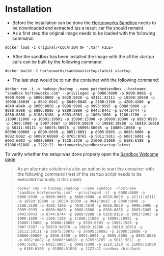 # Installation
* Before the installation can be done the [Hortonworks Sandbox](http://hortonworks.com/downloads/#sandbox) needs to be downloaded end extracted (as a result .tar file should remain)
* As a first step the original image needs to be loaded with the following command:

```
docker load -i original/<LOCATION OF '.tar' FILE>
```

* After the sandbox has been installed the image with the all the startup calls can be built by the following command:

```
docker build -t hortonworks/sandboxstartup:latest startup
```

* The last step would be to run the container with the following command:

```
docker run -i -v hadoop:/hadoop --name patchedsandbox --hostname "sandbox.hortonworks.com" --privileged -p 6080:6080 -p 9090:9090 -p 9000:9000 -p 8000:8000 -p 8020:8020 -p 42111:42111 -p 10500:10500 -p 16030:16030 -p 8042:8042 -p 8040:8040 -p 2100:2100 -p 4200:4200 -p 4040:4040 -p 8050:8050 -p 9996:9996 -p 9995:9995 -p 8080:8080 -p 8088:8088 -p 8886:8886 -p 8889:8889 -p 8443:8443 -p 8744:8744 -p 8888:8888 -p 8188:8188 -p 8983:8983 -p 1000:1000 -p 1100:1100 -p 11000:11000 -p 10001:10001 -p 15000:15000 -p 10000:10000 -p 8993:8993 -p 1988:1988 -p 5007:5007 -p 50070:50070 -p 19888:19888 -p 16010:16010 -p 50111:50111 -p 50075:50075 -p 50095:50095 -p 18080:18080 -p 60000:60000 -p 8090:8090 -p 8091:8091 -p 8005:8005 -p 8086:8086 -p 8082:8082 -p 60080:60080 -p 8765:8765 -p 5011:5011 -p 6001:6001 -p 6003:6003 -p 6008:6008 -p 1220:1220 -p 21000:21000 -p 6188:6188 -p 61888:61888 -p 2222:22  hortonworks/sandboxstartup:latest
```

To verify whether the setup was done properly open the [Sandbox Welcome page](localhost:8888)


> As an alternate solution its also an option to start the container with the following command (rest of the startup script needs to be executed manually in this case):

> ```docker run -v hadoop:/hadoop --name sandbox --hostname "sandbox.hortonworks.com" --privileged -it -p 6080:6080 -p 9090:9090 -p 9000:9000 -p 8000:8000 -p 8020:8020 -p 42111:42111 -p 10500:10500 -p 16030:16030 -p 8042:8042 -p 8040:8040 -p 2100:2100 -p 4200:4200 -p 4040:4040 -p 8050:8050 -p 9996:9996 -p 9995:9995 -p 8080:8080 -p 8088:8088 -p 8886:8886 -p 8889:8889 -p 8443:8443 -p 8744:8744 -p 8888:8888 -p 8188:8188 -p 8983:8983 -p 1000:1000 -p 1100:1100 -p 11000:11000 -p 10001:10001 -p 15000:15000 -p 10000:10000 -p 8993:8993 -p 1988:1988 -p 5007:5007 -p 50070:50070 -p 19888:19888 -p 16010:16010 -p 50111:50111 -p 50075:50075 -p 50095:50095 -p 18080:18080 -p 60000:60000 -p 8090:8090 -p 8091:8091 -p 8005:8005 -p 8086:8086 -p 8082:8082 -p 60080:60080 -p 8765:8765 -p 5011:5011 -p 6001:6001 -p 6003:6003 -p 6008:6008 -p 1220:1220 -p 21000:21000 -p 6188:6188 -p 61888:61888 -p 2222:22 sandbox /bin/bash```

